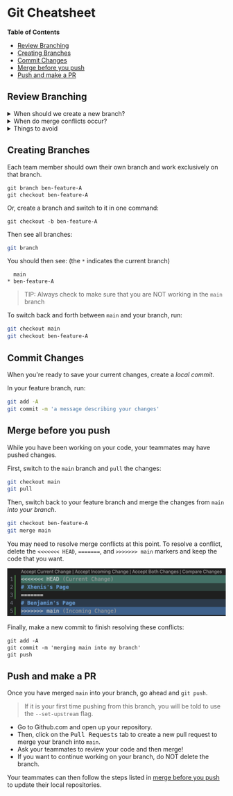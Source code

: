# Git Cheatsheet

**Table of Contents**

- [Review Branching](#review-branching)
- [Creating Branches](#creating-branches)
- [Commit Changes](#commit-changes)
- [Merge before you push](#merge-before-you-push)
- [Push and make a PR](#push-and-make-a-pr)

## Review Branching

<details><summary>When should we create a new branch?</summary><br>

Branches are used to diverge from the main code base. They are useful because they create a copy of existing code without modifying the existing code. Think of it as your very own sandbox where you can create anything new.

Therefore, a new branch should be created for any new change to any of the files in the project. This includes but is not limited to creating a new feature in the repo and/or fixing a bug in the repo.

</details>

<details><summary>When do merge conflicts occur?</summary><br>

Merge conflicts occur when we have code that could possibly overwrite code that was already there. They are bound to happen if multiple people are working on the same file.

</details>

<details><summary>Things to avoid</summary><br>

The `main` branch should always have working code so as a best practice...

- Don't work off of the `main` branch.
- Avoid merging code that hasn't been tested or reviewed into the `main` branch.

</details>

## Creating Branches

Each team member should own their own branch and work exclusively on that branch.

```
git branch ben-feature-A
git checkout ben-feature-A
```

Or, create a branch and switch to it in one command:

```
git checkout -b ben-feature-A
```

Then see all branches:

```sh
git branch
```

You should then see: (the `*` indicates the current branch)

```
  main
* ben-feature-A
```

> TIP: Always check to make sure that you are NOT working in the `main` branch

To switch back and forth between `main` and your branch, run:

```sh
git checkout main
git checkout ben-feature-A
```

## Commit Changes

When you're ready to save your current changes, create a _local commit_.

In your feature branch, run:

```sh
git add -A
git commit -m 'a message describing your changes'
```

## Merge before you push

While you have been working on your code, your teammates may have pushed changes.

First, switch to the `main` branch and `pull` the changes:

```sh
git checkout main
git pull
```

Then, switch back to your feature branch and merge the changes from `main` _into your branch_.

```sh
git checkout ben-feature-A
git merge main
```

You may need to resolve merge conflicts at this point. To resolve a conflict, delete the `<<<<<<< HEAD`, `=======`, and `>>>>>>> main` markers and keep the code that you want.

![](./merge-conflict.png)

Finally, make a new commit to finish resolving these conflicts:

```
git add -A
git commit -m 'merging main into my branch'
git push
```

## Push and make a PR

Once you have merged `main` into your branch, go ahead and `git push`.

> If it is your first time pushing from this branch, you will be told to use the `--set-upstream` flag.

- Go to Github.com and open up your repository.
- Then, click on the <kbd>Pull Requests</kbd> tab to create a new pull request to merge your branch into `main`.
- Ask your teammates to review your code and then merge!
- If you want to continue working on your branch, do NOT delete the branch.

Your teammates can then follow the steps listed in [merge before you push](#merge-before-you-push) to update their local repositories.
